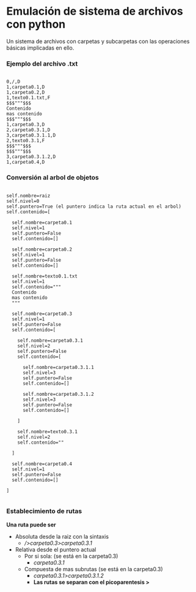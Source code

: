 # Emulación de sistema de archivos con python
Un sistema de archivos con carpetas y subcarpetas con las operaciones básicas implicadas en ello.

### Ejemplo del archivo .txt
<pre><code>
0,/,D
1,carpeta0.1,D
1,carpeta0.2,D
1,texto0.1.txt,F
$$$"""$$$
Contenido
mas contenido
$$$"""$$$
1,carpeta0.3,D
2,carpeta0.3.1,D
3,carpeta0.3.1.1,D
2,texto0.3.1,F
$$$"""$$$
$$$"""$$$
3,carpeta0.3.1.2,D
1,carpeta0.4,D
</code></pre>

### Conversión al arbol de objetos 
<pre><code>
self.nombre=raiz
self.nivel=0
self.puntero=True (el puntero indica la ruta actual en el arbol)
self.contenido=[

  self.nombre=carpeta0.1
  self.nivel=1
  self.puntero=False
  self.contenido=[]

  self.nombre=carpeta0.2
  self.nivel=1
  self.puntero=False
  self.contenido=[]

  self.nombre=texto0.1.txt
  self.nivel=1
  self.contenido="""
  Contenido
  mas contenido
  """

  self.nombre=carpeta0.3
  self.nivel=1
  self.puntero=False
  self.contenido=[
  
    self.nombre=carpeta0.3.1
    self.nivel=2
    self.puntero=False
    self.contenido=[

      self.nombre=carpeta0.3.1.1
      self.nivel=3
      self.puntero=False
      self.contenido=[]

      self.nombre=carpeta0.3.1.2
      self.nivel=3
      self.puntero=False
      self.contenido=[]

    ]

    self.nombre=texto0.3.1
    self.nivel=2
    self.contenido=""

  ]

  self.nombre=carpeta0.4
  self.nivel=1
  self.puntero=False
  self.contenido=[]

]

</code></pre>

### Establecimiento de rutas
**Una ruta puede ser**
- Absoluta desde la raiz con la sintaxis 
  - */>carpeta0.3>carpeta0.3.1*
- Relativa desde el puntero actual
  - Por si sola: (se está en la carpeta0.3) 
    - *carpeta0.3.1*
  - Compuesta de mas subrutas (se está en la carpeta0.3)
    - *carpeta0.3.1>carpeta0.3.1.2*
    - **Las rutas se separan con el picoparentesis >**



